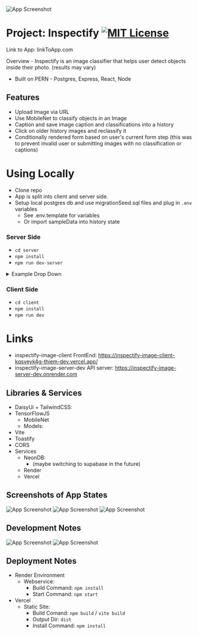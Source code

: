 ![App Screenshot](https://via.placeholder.com/468x300?text=App+Screenshot+Here)

# Project: Inspectify [![MIT License](https://img.shields.io/badge/License-MIT-green.svg)](https://choosealicense.com/licenses/mit/)
Link to App: linkToApp.com 

Overview - Inspectify is an image classifier that helps user detect objects inside their photo. (results may vary)
- Built on PERN - Postgres, Express, React, Node 

## Features
- Upload Image via URL
- Use MobileNet to classify objects in an Image
- Caption and save image caption and classifications into a history
- Click on older history images and reclassify it
- Conditionally rendered form based on user's current form step (this was to prevent invalid user or submitting images with no classification or captions)

# Using Locally
- Clone repo
- App is split into client and server side.
- Setup local postgres db and use migrationSeed.sql files and plug in `.env` variables
    - See .env.template for variables
    - Or import sampleData into history state

### Server Side
- `cd server`
- `npm install`
- `npm run dev-server`

<details>
  <summary>Example Drop Down</summary>

- `cd server`
- `npm install`
- `npm run dev-server`

</details>

### Client Side
- `cd client`
- `npm install`
- `npm run dev`

# Links 
- inspectify-image-client FrontEnd: https://inspectify-image-client-kqsveyk4g-thiem-dev.vercel.app/
- inspectify-image-server-dev API server: https://inspectify-image-server-dev.onrender.com


## Libraries & Services 
- DaisyUi + TailwindCSS: 
- TensorFlowJS
    - MobileNet
    - Models:
- Vite 
- Toastify
- CORS
- Services
    - NeonDB:
        - (maybe switching to supabase in the future)
    - Render
    - Vercel


## Screenshots of App States

![App Screenshot](https://via.placeholder.com/468x300?text=App+Screenshot+Here)
![App Screenshot](https://via.placeholder.com/468x300?text=App+Screenshot+Here)
![App Screenshot](https://via.placeholder.com/468x300?text=App+Screenshot+Here)


## Development Notes
![App Screenshot](https://via.placeholder.com/468x300?text=App+Screenshot+Here)
![App Screenshot](https://via.placeholder.com/468x300?text=App+Screenshot+Here)

## Deployment Notes
- Render Environment
    - Webservice:
        - Build Command: `npm install`
        - Start Command: `npm start`
- Vercel
    - Static Site:
        - Build Comand: `npm build` / `vite build`
        - Output Dir: `dist`
        - Install Command: `npm install`

